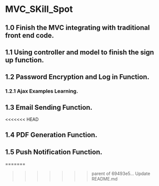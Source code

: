 # MVC_SKill_Spot</br>
## 1.0 Finish the MVC integrating with traditional front end code.</br>
## 1.1 Using controller and model to finish the sign up function.</br>
## 1.2 Password Encryption and Log in Function.</br>
### 1.2.1 Ajax Examples Learning.</br>
## 1.3 Email Sending Function.</br>
<<<<<<< HEAD
## 1.4 PDF Generation Function.</br>
## 1.5 Push Notification Function. </br>
=======
>>>>>>> parent of 69493e5... Update README.md
